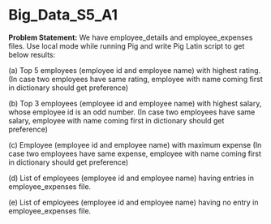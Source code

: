 # Big_Data_S5_A1

<b>Problem Statement:</b>
We have employee_details and employee_expenses files. Use local mode while running Pig and
write Pig Latin script to get below results:

(a) Top 5 employees (employee id and employee name) with highest rating. (In case two
employees have same rating, employee with name coming first in dictionary should get
preference)

(b) Top 3 employees (employee id and employee name) with highest salary, whose employee id
is an odd number. (In case two employees have same salary, employee with name coming first
in dictionary should get preference)

(c) Employee (employee id and employee name) with maximum expense (In case two
employees have same expense, employee with name coming first in dictionary should get
preference)

(d) List of employees (employee id and employee name) having entries in employee_expenses
file.

(e) List of employees (employee id and employee name) having no entry in employee_expenses
file.
